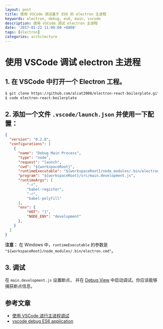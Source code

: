 ```yaml
---
layout: post
title: 使用 VSCode 调试基于 ES6 的 electron 主进程
keywords: electron, debug, es6, main, vscode
description: 使用 VSCode 调试 electron 主进程
date: '2017-01-22 11:00:00 +0800'
tags: [electron]
categories: architecture
---
```


# 使用 VSCode 调试 electron 主进程

## 1. 在 VSCode 中打开一个 Electron 工程。

```bash
$ git clone https://github.com/alcat2008/electron-react-boilerplate.git
$ code electron-react-boilerplate
```

## 2. 添加一个文件 `.vscode/launch.json` 并使用一下配置：

```json
{
  "version": "0.2.0",
  "configurations": [
    {
      "name": "Debug Main Process",
      "type": "node",
      "request": "launch",
      "cwd": "${workspaceRoot}",
      "runtimeExecutable": "${workspaceRoot}/node_modules/.bin/electron",
      "program": "${workspaceRoot}/src/main.development.js",
      "runtimeArgs": [
          "-r",
          "babel-register",
          "-r",
          "babel-polyfill"
      ],
      "env": {
          "HOT": "1",
          "NODE_ENV": "development"
      },
    }
  ]
}
```

**注意：** 在 Windows 中，`runtimeExecutable` 的参数是 `"${workspaceRoot}/node_modules/.bin/electron.cmd"`。

## 3. 调试

在 `main.development.js` 设置断点， 并在 [Debug View](https://code.visualstudio.com/docs/editor/debugging) 中启动调试。你应该能够捕获断点信息。

## 参考文章

- [使用 VSCode 进行主进程调试](https://github.com/electron/electron/blob/master/docs-translations/zh-CN/tutorial/debugging-main-process-vscode.md)
- [vscode debug ES6 application](http://stackoverflow.com/questions/31711286/vscode-debug-es6-application)
